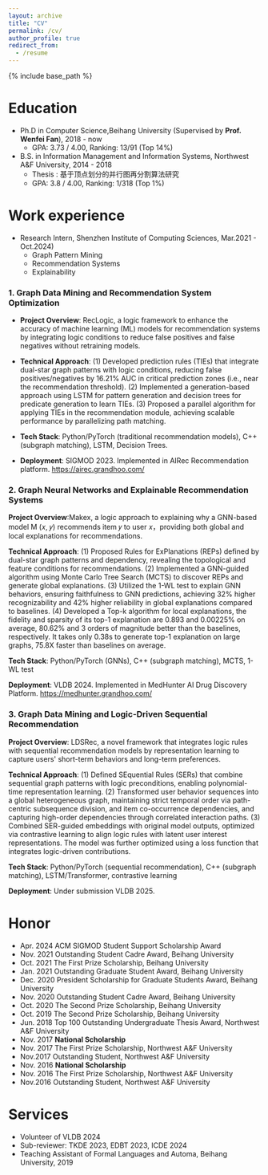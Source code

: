 ```yaml
---
layout: archive
title: "CV"
permalink: /cv/
author_profile: true
redirect_from:
  - /resume
---
```


{% include base_path %}

Education
======
* Ph.D in Computer Science,Beihang University (Supervised by **Prof. Wenfei Fan**), 2018 - now
  * GPA: 3.73 / 4.00, Ranking: 13/91 (Top 14%)
* B.S. in Information Management and Information Systems, Northwest A&F University, 2014 - 2018
  * Thesis : 基于顶点划分的并行图再分割算法研究
  * GPA: 3.8 / 4.00, Ranking: 1/318 (Top 1%)

Work experience
======
* Research Intern, Shenzhen Institute of Computing Sciences, Mar.2021 - Oct.2024)
  * Graph Pattern Mining
  * Recommendation Systems
  * Explainability

### 1. Graph Data Mining and Recommendation System Optimization
* **Project Overview**: RecLogic, a logic framework to enhance the accuracy of machine learning (ML) models for recommendation systems by integrating logic conditions to reduce false positives and false negatives without retraining models.

* **Technical Approach**: (1) Developed prediction rules (TIEs) that integrate dual-star graph patterns with logic conditions, reducing false positives/negatives by 16.21% AUC in critical prediction zones (i.e., near the recommendation threshold). (2) Implemented a generation-based approach using LSTM for pattern generation and decision trees for predicate generation to learn TIEs. (3) Proposed a parallel algorithm for applying TIEs in the recommendation module, achieving scalable performance by parallelizing path matching.

* **Tech Stack**: Python/PyTorch (traditional recommendation models), C++ (subgraph matching), LSTM, Decision Trees.

* **Deployment**: SIGMOD 2023. Implemented in AIRec Recommendation platform. https://airec.grandhoo.com/

### 2. Graph Neural Networks and Explainable Recommendation Systems
**Project Overview**:Makex, a logic approach to explaining why a GNN-based model M (𝑥, 𝑦) recommends item 𝑦 to user 𝑥，providing both global and local explanations for recommendations.

**Technical Approach**: (1) Proposed Rules for ExPlanations (REPs) defined by dual-star graph patterns and dependency, revealing the topological and feature conditions for recommendations. (2) Implemented a GNN-guided algorithm using Monte Carlo Tree Search (MCTS) to discover REPs and generate global explanations. (3) Utilized the 1-WL test to explain GNN behaviors, ensuring faithfulness to GNN predictions, achieving 32% higher recognizability and 42% higher reliability in global explanations compared to baselines. (4) Developed a Top-k algorithm for local explanations, the fidelity and sparsity of its top-1 explanation are 0.893 and 0.00225% on average, 80.62% and 3 orders of magnitude better than the baselines, respectively. It takes only 0.38s to generate top-1 explanation on large graphs, 75.8X faster than baselines on average.

**Tech Stack**: Python/PyTorch (GNNs), C++ (subgraph matching), MCTS, 1-WL test

**Deployment**: VLDB 2024. Implemented in MedHunter AI Drug Discovery Platform. https://medhunter.grandhoo.com/

### 3. Graph Data Mining and Logic-Driven Sequential Recommendation
**Project Overview**: LDSRec, a novel framework that integrates logic rules with sequential recommendation models by representation learning to capture users' short-term behaviors and long-term preferences.

**Technical Approach**: (1) Defined SEquential Rules (SERs) that combine sequential graph patterns with logic preconditions, enabling polynomial-time representation learning. (2) Transformed user behavior sequences into a global heterogeneous graph, maintaining strict temporal order via path-centric subsequence division, and item co-occurrence dependencies, and capturing high-order dependencies through correlated interaction paths. (3) Combined SER-guided embeddings with original model outputs, optimized via contrastive learning to align logic rules with latent user interest representations. The model was further optimized using a loss function that integrates logic-driven contributions.

**Tech Stack**: Python/PyTorch (sequential recommendation), C++ (subgraph matching), LSTM/Transformer, contrastive learning

**Deployment**: Under submission VLDB 2025.



Honor
======
* Apr. 2024 ACM SIGMOD Student Support Scholarship Award
* Nov. 2021 Outstanding Student Cadre Award, Beihang University
* Oct. 2021 The First Prize Scholarship, Beihang University
* Jan. 2021 Outstanding Graduate Student Award, Beihang University
* Dec. 2020 President Scholarship for Graduate Students Award, Beihang University
* Nov. 2020 Outstanding Student Cadre Award, Beihang University
* Oct. 2020 The Second Prize Scholarship, Beihang University
* Oct. 2019 The Second Prize Scholarship, Beihang University
* Jun. 2018 Top 100 Outstanding Undergraduate Thesis Award, Northwest A&F University
* Nov. 2017 **National Scholarship**
* Nov. 2017 The First Prize Scholarship, Northwest A&F University
* Nov.2017 Outstanding Student, Northwest A&F University
* Nov. 2016 **National Scholarship**
* Nov. 2016 The First Prize Scholarship, Northwest A&F University
* Nov.2016 Outstanding Student, Northwest A&F University



Services
======
* Volunteer of VLDB 2024
* Sub-reviewer: TKDE 2023, EDBT 2023, ICDE 2024
* Teaching Assistant of Formal Languages and Automa, Beihang University, 2019
